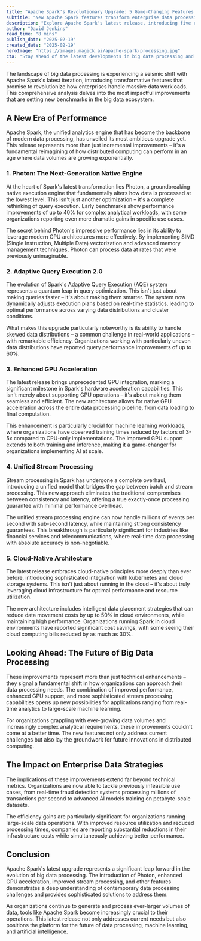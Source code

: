 ```yaml
---
title: "Apache Spark's Revolutionary Upgrade: 5 Game-Changing Features Reshaping Big Data Processing"
subtitle: "New Apache Spark features transform enterprise data processing with up to 40% performance gains"
description: "Explore Apache Spark's latest release, introducing five revolutionary features including Photon, a next-generation native engine delivering 40% performance gains, enhanced GPU acceleration, and improved stream processing capabilities. Discover how these updates are transforming how enterprises handle big data workloads, offering significant cost savings and performance improvements across cloud environments."
author: "David Jenkins"
read_time: "8 mins"
publish_date: "2025-02-19"
created_date: "2025-02-19"
heroImage: "https://images.magick.ai/apache-spark-processing.jpg"
cta: "Stay ahead of the latest developments in big data processing and technology innovations. Follow us on LinkedIn for exclusive insights and analysis from industry experts."
---
```


The landscape of big data processing is experiencing a seismic shift with Apache Spark's latest iteration, introducing transformative features that promise to revolutionize how enterprises handle massive data workloads. This comprehensive analysis delves into the most impactful improvements that are setting new benchmarks in the big data ecosystem.

## A New Era of Performance

Apache Spark, the unified analytics engine that has become the backbone of modern data processing, has unveiled its most ambitious upgrade yet. This release represents more than just incremental improvements – it's a fundamental reimagining of how distributed computing can perform in an age where data volumes are growing exponentially.

### 1. Photon: The Next-Generation Native Engine

At the heart of Spark's latest transformation lies Photon, a groundbreaking native execution engine that fundamentally alters how data is processed at the lowest level. This isn't just another optimization – it's a complete rethinking of query execution. Early benchmarks show performance improvements of up to 40% for complex analytical workloads, with some organizations reporting even more dramatic gains in specific use cases.

The secret behind Photon's impressive performance lies in its ability to leverage modern CPU architectures more effectively. By implementing SIMD (Single Instruction, Multiple Data) vectorization and advanced memory management techniques, Photon can process data at rates that were previously unimaginable.

### 2. Adaptive Query Execution 2.0

The evolution of Spark's Adaptive Query Execution (AQE) system represents a quantum leap in query optimization. This isn't just about making queries faster – it's about making them smarter. The system now dynamically adjusts execution plans based on real-time statistics, leading to optimal performance across varying data distributions and cluster conditions.

What makes this upgrade particularly noteworthy is its ability to handle skewed data distributions – a common challenge in real-world applications – with remarkable efficiency. Organizations working with particularly uneven data distributions have reported query performance improvements of up to 60%.

### 3. Enhanced GPU Acceleration

The latest release brings unprecedented GPU integration, marking a significant milestone in Spark's hardware acceleration capabilities. This isn't merely about supporting GPU operations – it's about making them seamless and efficient. The new architecture allows for native GPU acceleration across the entire data processing pipeline, from data loading to final computation.

This enhancement is particularly crucial for machine learning workloads, where organizations have observed training times reduced by factors of 3-5x compared to CPU-only implementations. The improved GPU support extends to both training and inference, making it a game-changer for organizations implementing AI at scale.

### 4. Unified Stream Processing

Stream processing in Spark has undergone a complete overhaul, introducing a unified model that bridges the gap between batch and stream processing. This new approach eliminates the traditional compromises between consistency and latency, offering a true exactly-once processing guarantee with minimal performance overhead.

The unified stream processing engine can now handle millions of events per second with sub-second latency, while maintaining strong consistency guarantees. This breakthrough is particularly significant for industries like financial services and telecommunications, where real-time data processing with absolute accuracy is non-negotiable.

### 5. Cloud-Native Architecture

The latest release embraces cloud-native principles more deeply than ever before, introducing sophisticated integration with kubernetes and cloud storage systems. This isn't just about running in the cloud – it's about truly leveraging cloud infrastructure for optimal performance and resource utilization.

The new architecture includes intelligent data placement strategies that can reduce data movement costs by up to 50% in cloud environments, while maintaining high performance. Organizations running Spark in cloud environments have reported significant cost savings, with some seeing their cloud computing bills reduced by as much as 30%.

## Looking Ahead: The Future of Big Data Processing

These improvements represent more than just technical enhancements – they signal a fundamental shift in how organizations can approach their data processing needs. The combination of improved performance, enhanced GPU support, and more sophisticated stream processing capabilities opens up new possibilities for applications ranging from real-time analytics to large-scale machine learning.

For organizations grappling with ever-growing data volumes and increasingly complex analytical requirements, these improvements couldn't come at a better time. The new features not only address current challenges but also lay the groundwork for future innovations in distributed computing.

## The Impact on Enterprise Data Strategies

The implications of these improvements extend far beyond technical metrics. Organizations are now able to tackle previously infeasible use cases, from real-time fraud detection systems processing millions of transactions per second to advanced AI models training on petabyte-scale datasets.

The efficiency gains are particularly significant for organizations running large-scale data operations. With improved resource utilization and reduced processing times, companies are reporting substantial reductions in their infrastructure costs while simultaneously achieving better performance.

## Conclusion

Apache Spark's latest upgrade represents a significant leap forward in the evolution of big data processing. The introduction of Photon, enhanced GPU acceleration, improved stream processing, and other features demonstrates a deep understanding of contemporary data processing challenges and provides sophisticated solutions to address them.

As organizations continue to generate and process ever-larger volumes of data, tools like Apache Spark become increasingly crucial to their operations. This latest release not only addresses current needs but also positions the platform for the future of data processing, machine learning, and artificial intelligence.